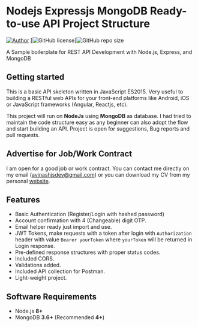 # Nodejs Expressjs MongoDB Ready-to-use API Project Structure

[![Author](https://img.shields.io/badge/author-@avijsdev-blue.svg)](https://www.linkedin.com/in/avinashjsdev/) [![GitHub license](https://img.shields.io/github/license/avijsdev/mern-app.svg)]![GitHub repo size](https://img.shields.io/github/repo-size/avijsdev/mern-app)

A Sample boilerplate for REST API Development with Node.js, Express, and MongoDB

## Getting started

This is a basic API skeleton written in JavaScript ES2015. Very useful to building a RESTful web APIs for your front-end platforms like Android, iOS or JavaScript frameworks (Angular, Reactjs, etc).

This project will run on **NodeJs** using **MongoDB** as database. I had tried to maintain the code structure easy as any beginner can also adopt the flow and start building an API. Project is open for suggestions, Bug reports and pull requests.

## Advertise for Job/Work Contract

I am open for a good job or work contract. You can contact me directly on my email ([avinashjsdev@gmail.com](mailto:avinashjsdev@gmail.com "avinashjsdev@gmail.com")) or you can download my CV from my personal [website](https://avijsdev.github.io/).
## Features

- Basic Authentication (Register/Login with hashed password)
- Account confirmation with 4 (Changeable) digit OTP.
- Email helper ready just import and use.
- JWT Tokens, make requests with a token after login with `Authorization` header with value `Bearer yourToken` where `yourToken` will be returned in Login response.
- Pre-defined response structures with proper status codes.
- Included CORS.
- Validations added.
- Included API collection for Postman.
- Light-weight project.

## Software Requirements

- Node.js **8+**
- MongoDB **3.6+** (Recommended **4+**)
